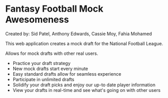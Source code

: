 Fantasy Football Mock Awesomeness
==============================

Created by: Sid Patel, Anthony Edwards, Cassie Moy, Fahia Mohamed


This web application creates a mock draft for the National Football League.  

Allows for mock drafts with other real users.

- Practice your draft strategy 
- New mock drafts start every minute
- Easy standard drafts allow for seamless experience
- Participate in unlimited drafts
- Solidify your draft picks and enjoy our up-to date player information
- View your drafts in real-time and see what's going on with other users


